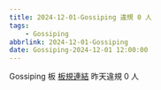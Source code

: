 ```yaml
---
title: 2024-12-01-Gossiping 違規 0 人
tags:
    - Gossiping
abbrlink: 2024-12-01-Gossiping
date: Gossiping-2024-12-01 12:00:00
---
```

Gossiping 板 [板規連結](https://www.ptt.cc/bbs/Gossiping/M.1637425085.A.07D.html)
昨天違規 0 人
